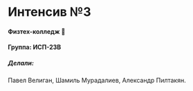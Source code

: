 # Интенсив №3
#### Физтех-колледж 🏫
#### Группа: ИСП-23В
##### Делали:
Павел Велиган,
Шамиль Мурадалиев,
Александр Пилтакян.
